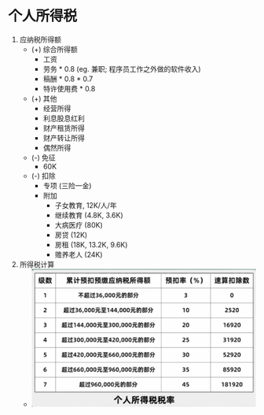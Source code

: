 # 个人所得税
1. 应纳税所得额
   - (+) 综合所得额
     - 工资
     - 劳务 * 0.8 (eg. 兼职; 程序员工作之外做的软件收入)
     - 稿酬 * 0.8 * 0.7
     - 特许使用费 * 0.8
   - (+) 其他
     - 经营所得
     - 利息股息红利
     - 财产租赁所得
     - 财产转让所得
     - 偶然所得
   - (-) 免征
     - 60K
   - (-) 扣除
     - 专项 (三险一金)
     - 附加 
       - 子女教育, 12K/人/年
       - 继续教育 (4.8K, 3.6K)
       - 大病医疗 (80K)
       - 房贷 (12K)
       - 房租 (18K, 13.2K, 9.6K)
       - 赡养老人 (24K)
2. 所得税计算
   - <img src="images/image-20200418234853816.png" alt="image-20200418234853816" style="zoom:50%;" />